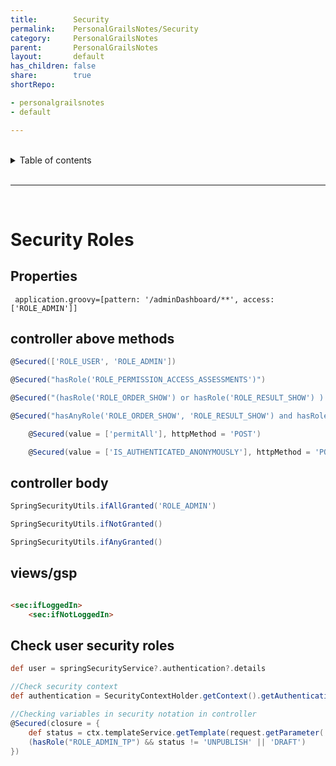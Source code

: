 ```yaml
---
title:        Security
permalink:    PersonalGrailsNotes/Security
category:     PersonalGrailsNotes
parent:       PersonalGrailsNotes
layout:       default
has_children: false
share:        true
shortRepo:

- personalgrailsnotes
- default

---
```


<br/>    

<details markdown="block">    
<summary>    
Table of contents    
</summary>    
{: .text-delta }    
1. TOC    
{:toc}    
</details>    

<br/>    

***    

<br/>    

# Security Roles

## Properties

```properties    
 application.groovy=[pattern: '/adminDashboard/**', access: ['ROLE_ADMIN']]    
 ```    

## controller above methods

```groovy     
@Secured(['ROLE_USER', 'ROLE_ADMIN'])     
```    

```groovy     
@Secured("hasRole('ROLE_PERMISSION_ACCESS_ASSESSMENTS')")     
 ```    

 ```groovy     
@Secured("(hasRole('ROLE_ORDER_SHOW') or hasRole('ROLE_RESULT_SHOW') ) and hasRole('ROLE_PERMISSION_ACCESS_ASSESSMENTS')")     
 ```    

 ```groovy     
@Secured("hasAnyRole('ROLE_ORDER_SHOW', 'ROLE_RESULT_SHOW') and hasRole('ROLE_PERMISSION_ACCESS_ASSESSMENTS')")    
```    

```groovy    
    @Secured(value = ['permitAll'], httpMethod = 'POST')    
```    

```groovy    
    @Secured(value = ['IS_AUTHENTICATED_ANONYMOUSLY'], httpMethod = 'POST')    
```    

## controller body

```groovy    
SpringSecurityUtils.ifAllGranted('ROLE_ADMIN')

SpringSecurityUtils.ifNotGranted()

SpringSecurityUtils.ifAnyGranted()     
```    

## views/gsp

```html    

<sec:ifLoggedIn>
    <sec:ifNotLoggedIn>     
```    

## Check user security roles

```groovy    
def user = springSecurityService?.authentication?.details

//Check security context     
def authentication = SecurityContextHolder.getContext().getAuthentication()

//Checking variables in security notation in controller     
@Secured(closure = {
    def status = ctx.templateService.getTemplate(request.getParameter('id')).status.name()
    (hasRole("ROLE_ADMIN_TP") && status != 'UNPUBLISH' || 'DRAFT')
})     
```